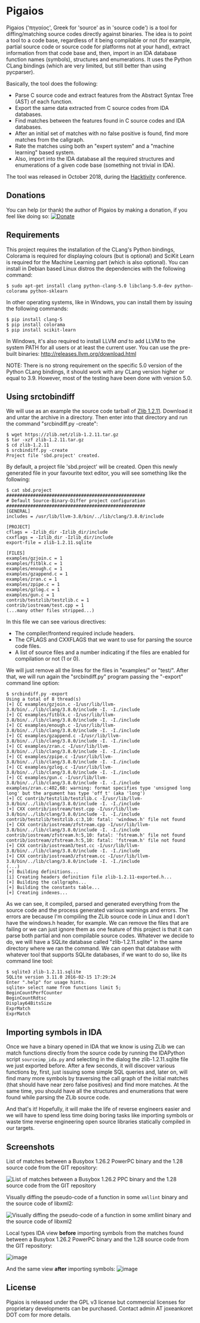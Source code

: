 # Pigaios

Pigaios ('πηγαίος', Greek for 'source' as in 'source code') is a tool for diffing/matching source codes directly against binaries. The idea is to point a tool to a code base, regardless of it being compilable or not (for example, partial source code or source code for platforms not at your hand), extract information from that code base and, then, import in an IDA database function names (symbols), structures and enumerations. It uses the Python CLang bindings (which are very limited, but still better than using pycparser).

Basically, the tool does the following:

 * Parse C source code and extract features from the Abstract Syntax Tree (AST) of each function.
 * Export the same data extracted from C source codes from IDA databases.
 * Find matches between the features found in C source codes and IDA databases.
 * After an initial set of matches with no false positive is found, find more matches from the callgraph.
 * Rate the matches using both an "expert system" and a "machine learning" based system.
 * Also, import into the IDA database all the required structures and enumerations of a given code base (something not trivial in IDA).
 
The tool was released in October 2018, during the [Hacktivity](https://www.hacktivity.com/) conference.

## Donations

You can help (or thank) the author of Pigaios by making a donation, if you feel like doing so: [![Donate](https://img.shields.io/badge/Donate-PayPal-green.svg)](https://www.paypal.com/cgi-bin/webscr?cmd=_s-xclick&hosted_button_id=LKGZZNUCZFYG8&source=url)

## Requirements

This project requires the installation of the CLang's Python bindings, Colorama is required for displaying colours (but is optional) and SciKit Learn is required for the Machine Learning part (which is also optional). You can install in Debian based Linux distros the dependencies with the following command:
 
```
$ sudo apt-get install clang python-clang-5.0 libclang-5.0-dev python-colorama python-sklearn
```

In other operating systems, like in Windows, you can install them by issuing the following commands:

```
$ pip install clang-5
$ pip install colorama
$ pip install scikit-learn
```

In Windows, it's also required to install LLVM *and* to add LLVM to the system PATH for all users or at least the current user. You can use the pre-built binaries: http://releases.llvm.org/download.html

NOTE: There is no strong requirement on the specific 5.0 version of the Python CLang bindings, it should work with any CLang version higher or equal to 3.9. However, most of the testing have been done with version 5.0.

## Using srctobindiff

We will use as an example the source code tarball of [Zlib 1.2.11](https://zlib.net/zlib-1.2.11.tar.gz). Download it and untar the archive in a directory. Then enter into that directory and run the command "srcbindiff.py -create":

```
$ wget https://zlib.net/zlib-1.2.11.tar.gz
$ tar -xzf zlib-1.2.11.tar.gz 
$ cd zlib-1.2.11
$ srcbindiff.py -create
Project file 'sbd.project' created.
```

By default, a project file 'sbd.project' will be created. Open this newly generated file in your favourite text editor, you will see something like the following:

```
$ cat sbd.project 
####################################################
# Default Source-Binary-Differ project configuration
####################################################
[GENERAL]
includes = /usr/lib/llvm-3.8/bin/../lib/clang/3.8.0/include

[PROJECT]
cflags = -Izlib_dir -Izlib_dir/include
cxxflags = -Izlib_dir -Izlib_dir/include
export-file = zlib-1.2.11.sqlite

[FILES]
examples/gzjoin.c = 1
examples/fitblk.c = 1
examples/enough.c = 1
examples/gzappend.c = 1
examples/zran.c = 1
examples/zpipe.c = 1
examples/gzlog.c = 1
examples/gun.c = 1
contrib/testzlib/testzlib.c = 1
contrib/iostream/test.cpp = 1
(...many other files stripped...)
```

In this file we can see various directives:

 * The compiler/frontend required include headers.
 * The CFLAGS and CXXFLAGS that we want to use for parsing the source code files.
 * A list of source files and a number indicating if the files are enabled for compilation or not (1 or 0).
 
We will just remove all the lines for the files in "examples/" or "test/". After that, we will run again the "srcbindiff.py" program passing the "-export" command line option:

```
$ srcbindiff.py -export
Using a total of 8 thread(s)
[+] CC examples/gzjoin.c -I/usr/lib/llvm-3.8/bin/../lib/clang/3.8.0/include -I. -I./include
[+] CC examples/fitblk.c -I/usr/lib/llvm-3.8/bin/../lib/clang/3.8.0/include -I. -I./include
[+] CC examples/enough.c -I/usr/lib/llvm-3.8/bin/../lib/clang/3.8.0/include -I. -I./include
[+] CC examples/gzappend.c -I/usr/lib/llvm-3.8/bin/../lib/clang/3.8.0/include -I. -I./include
[+] CC examples/zran.c -I/usr/lib/llvm-3.8/bin/../lib/clang/3.8.0/include -I. -I./include
[+] CC examples/zpipe.c -I/usr/lib/llvm-3.8/bin/../lib/clang/3.8.0/include -I. -I./include
[+] CC examples/gzlog.c -I/usr/lib/llvm-3.8/bin/../lib/clang/3.8.0/include -I. -I./include
[+] CC examples/gun.c -I/usr/lib/llvm-3.8/bin/../lib/clang/3.8.0/include -I. -I./include
examples/zran.c:402,68: warning: format specifies type 'unsigned long long' but the argument has type 'off_t' (aka 'long')
[+] CC contrib/testzlib/testzlib.c -I/usr/lib/llvm-3.8/bin/../lib/clang/3.8.0/include -I. -I./include
[+] CXX contrib/iostream/test.cpp -I/usr/lib/llvm-3.8/bin/../lib/clang/3.8.0/include -I. -I./include
contrib/testzlib/testzlib.c:3,10: fatal: 'windows.h' file not found
[+] CXX contrib/iostream/zfstream.cpp -I/usr/lib/llvm-3.8/bin/../lib/clang/3.8.0/include -I. -I./include
contrib/iostream/zfstream.h:5,10: fatal: 'fstream.h' file not found
contrib/iostream/zfstream.h:5,10: fatal: 'fstream.h' file not found
[+] CXX contrib/iostream3/test.cc -I/usr/lib/llvm-3.8/bin/../lib/clang/3.8.0/include -I. -I./include
[+] CXX contrib/iostream3/zfstream.cc -I/usr/lib/llvm-3.8/bin/../lib/clang/3.8.0/include -I. -I./include
(...)
[+] Building definitions...
[i] Creating headers definition file zlib-1.2.11-exported.h...
[+] Building the callgraphs...
[+] Building the constants table...
[+] Creating indexes...
```

As we can see, it compiled, parsed and generated everything from the source code and the process generated various warnings and errors. The errors are because I'm compiling the ZLib source code in Linux and I don't have the windows.h header, for example. We can remove the files that are failing or we can just ignore them as one feature of this project is that it can parse both partial and non compilable source codes. Whatever we decide to do, we will have a SQLite database called "zlib-1.2.11.sqlite" in the same directory where we ran the command. We can open that database with whatever tool that supports SQLite databases, if we want to do so, like its command line tool:

```
$ sqlite3 zlib-1.2.11.sqlite 
SQLite version 3.11.0 2016-02-15 17:29:24
Enter ".help" for usage hints.
sqlite> select name from functions limit 5;
BeginCountPerfCounter
BeginCountRdtsc
Display64BitsSize
ExprMatch
ExprMatch
```

## Importing symbols in IDA

Once we have a binary opened in IDA that we know is using ZLib we can match functions directly from the source code by running the IDAPython script ```sourceimp_ida.py``` and selecting in the dialog the zlib-1.2.11.sqlite file we just exported before. After a few seconds, it will discover various functions by, first, just issuing some simple SQL queries and, later on, will find many more symbols by traversing the call graph of the initial matches (that should have near zero false positives) and find more matches. At the same time, you should have all the structures and enumerations that were found while parsing the ZLib source code.

And that's it! Hopefully, it will make the life of reverse engineers easier and we will have to spend less time doing boring tasks like importing symbols or waste time reverse engineering open source libraries statically compiled in our targets.

## Screenshots

List of matches between a Busybox 1.26.2 PowerPC binary and the 1.28 source code from the GIT repository:

![List of matches between a Busybox 1.26.2 PPC binary and the 1.28 source code from the GIT repository](https://user-images.githubusercontent.com/2945834/49733950-2961f100-fc83-11e8-8a1d-254791382314.png)

Visually diffing the pseudo-code of a function in some ```xmllint``` binary and the source code of libxml2:

![Visually diffing the pseudo-code of a function in some xmllint binary and the source code of libxml2](https://user-images.githubusercontent.com/2945834/49734123-8eb5e200-fc83-11e8-956c-f9b029f331f8.png)

Local types IDA view **before** importing symbols from the matches found between a Busybox 1.26.2 PowerPC binary and the 1.28 source code from the GIT repository:

![image](https://user-images.githubusercontent.com/2945834/49734194-d3da1400-fc83-11e8-8380-91837bb7ca16.png)

And the same view **after** importing symbols:
![image](https://user-images.githubusercontent.com/2945834/49734286-1d2a6380-fc84-11e8-9560-d2fb054a4c70.png)

## License

Pigaios is released under the GPL v3 license but commercial licenses for proprietary developments can be purchased. Contact admin AT joxeankoret DOT com for more details.
